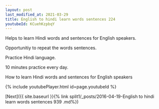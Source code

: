```yaml
---
layout: post
last_modified_at: 2021-03-29
title: English to hindi learn words sentences 224 
youtubeId: KCuehKzpbqY
---
```

 
 
Helps to learn Hindi words and sentences for English speakers.

Opportunitiy to repeat the words sentences. 

Practice Hindi language. 
 
10 minutes practice every day. 
 
How to learn Hindi words and sentences for English speakers 
 
{% include youtubePlayer.html id=page.youtubeId %}
 
 
[Next]({{ site.baseurl }}{% link  split1/_posts/2016-04-19-English to hindi learn words sentences 939 .md%})
 
